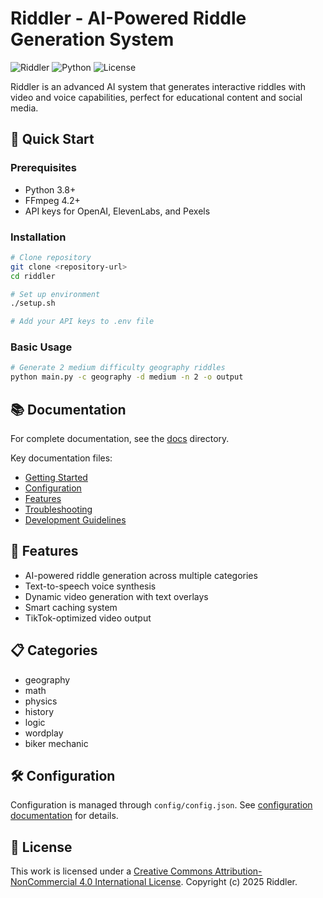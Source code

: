 # Riddler - AI-Powered Riddle Generation System

![Riddler](https://img.shields.io/badge/Riddler-AI--Powered%20Riddles-orange)
![Python](https://img.shields.io/badge/Python-3.8%2B-blue)
![License](https://img.shields.io/badge/License-CC%20BY--NC%204.0-lightgrey)

Riddler is an advanced AI system that generates interactive riddles with video and voice capabilities, perfect for educational content and social media.

## 🚀 Quick Start

### Prerequisites

- Python 3.8+
- FFmpeg 4.2+
- API keys for OpenAI, ElevenLabs, and Pexels

### Installation

```bash
# Clone repository
git clone <repository-url>
cd riddler

# Set up environment
./setup.sh

# Add your API keys to .env file
```

### Basic Usage

```bash
# Generate 2 medium difficulty geography riddles
python main.py -c geography -d medium -n 2 -o output
```

## 📚 Documentation

For complete documentation, see the [docs](docs/) directory.

Key documentation files:
- [Getting Started](docs/getting-started.md)
- [Configuration](docs/configuration.md)
- [Features](docs/features.md)
- [Troubleshooting](docs/troubleshooting.md)
- [Development Guidelines](docs/development.md)

## 🔑 Features

- AI-powered riddle generation across multiple categories
- Text-to-speech voice synthesis
- Dynamic video generation with text overlays
- Smart caching system
- TikTok-optimized video output

## 📋 Categories

- geography
- math
- physics
- history
- logic
- wordplay
- biker mechanic

## 🛠️ Configuration

Configuration is managed through `config/config.json`. See [configuration documentation](docs/configuration.md) for details.

## 📝 License

This work is licensed under a [Creative Commons Attribution-NonCommercial 4.0 International License](LICENSE). Copyright (c) 2025 Riddler. 